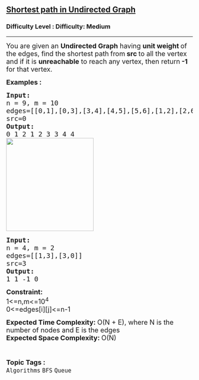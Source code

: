 <h2><a href="https://www.geeksforgeeks.org/problems/shortest-path-in-undirected-graph-having-unit-distance/1?utm_source=youtube&utm_medium=collab_striver_ytdescription&utm_campaign=shortest-path-in-undirected-graph-having-unit-distance">Shortest path in Undirected Graph</a></h2><h3>Difficulty Level : Difficulty: Medium</h3><hr><div class="problems_problem_content__Xm_eO"><p><span style="font-size: 18px;">You are given an <strong>Undirected Graph</strong> having <strong>unit weight </strong>of the edges, find the shortest path<strong> </strong>from<strong> src </strong>to all the vertex and if it is <strong>unreachable</strong> to reach any vertex, then return<strong> -1</strong> for that vertex.</span></p>
<p><span style="font-size: 18px;"><strong>Examples :</strong></span></p>
<pre><span style="font-size: 18px;"><strong>Input:</strong>
n = 9, m = 10
edges=[[0,1],[0,3],[3,4],[4,5],[5,6],[1,2],[2,6],[6,7],[7,8],[6,8]] 
src=0
<strong>Output:</strong>
0 1 2 1 2 3 3 4 4<br></span><img style="font-family: -apple-system, BlinkMacSystemFont, 'Segoe UI', Roboto, Oxygen, Ubuntu, Cantarell, 'Open Sans', 'Helvetica Neue', sans-serif; font-size: 18px;" src="https://media.geeksforgeeks.org/img-practice/prod/addEditProblem/711976/Web/Other/blobid1_1712813311.png" alt="" width="236" height="251">
</pre>
<pre><span style="font-size: 18px;"><strong>Input:</strong>
n = 4, m = 2
edges=[[1,3],[3,0]] 
src=3
<strong>Output:</strong>
1 1 -1 0<br></span><img style="font-family: -apple-system, BlinkMacSystemFont, 'Segoe UI', Roboto, Oxygen, Ubuntu, Cantarell, 'Open Sans', 'Helvetica Neue', sans-serif;" src="https://media.geeksforgeeks.org/img-practice/prod/addEditProblem/711976/Web/Other/blobid3_1712814761.png" alt="">
</pre>
<p><span style="font-size: 18px;"><strong>Constraint:</strong><br>1&lt;=n,m&lt;=10<sup>4</sup><br>0&lt;=edges[i][j]&lt;=n-1</span></p>
<p><span style="font-size: 18px;"><strong>Expected Time Complexity: </strong>O(N + E), where N is the number of nodes and E is the edges</span><br><span style="font-size: 18px;"><strong>Expected Space Complexity: </strong>O(N)</span></p></div><br><p><span style=font-size:18px><strong>Topic Tags : </strong><br><code>Algorithms</code>&nbsp;<code>BFS</code>&nbsp;<code>Queue</code>&nbsp;